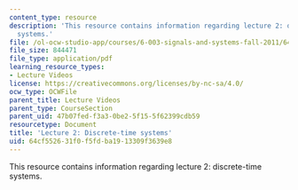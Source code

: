 ```yaml
---
content_type: resource
description: 'This resource contains information regarding lecture 2: discrete-time
  systems.'
file: /ol-ocw-studio-app/courses/6-003-signals-and-systems-fall-2011/64cf552631f0f5fdba1913309f3639e8_MIT6_003F11_lec02.pdf
file_size: 844471
file_type: application/pdf
learning_resource_types:
- Lecture Videos
license: https://creativecommons.org/licenses/by-nc-sa/4.0/
ocw_type: OCWFile
parent_title: Lecture Videos
parent_type: CourseSection
parent_uid: 47b07fed-f3a3-0be2-5f15-5f62399cdb59
resourcetype: Document
title: 'Lecture 2: Discrete-time systems'
uid: 64cf5526-31f0-f5fd-ba19-13309f3639e8
---
```

This resource contains information regarding lecture 2: discrete-time systems.